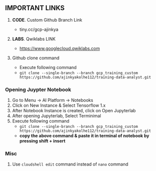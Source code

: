 ## IMPORTANT LINKS
1. **CODE**. Custom Github Branch Link
    - tiny.cc/gcp-ajinkya
2. **LABS**. Qwiklabs LINK
    - https://www.googlecloud.qwiklabs.com

3. Github clone command
    - Execute following command 
    - `git clone --single-branch --branch gcp_training_custom https://github.com/ajinkyakolhe112/training-data-analyst.git`

### Opening Juypter Notebook
1. Go to Menu -> AI Platform -> Notebooks
2. Click on New Instance & Select Tensorflow 1.x
3. After Notebook Instance is created, click on Open Jupyterlab
4. After opening Jupyterlab, Select Terminimal 
5. Execute following command 
    - `git clone --single-branch --branch gcp_training_custom https://github.com/ajinkyakolhe112/training-data-analyst.git`
    - **copy the above command & paste it in terminal of notebook by pressing shift + insert**


### Misc
1. Use `cloudshell edit` command instead of `nano` command